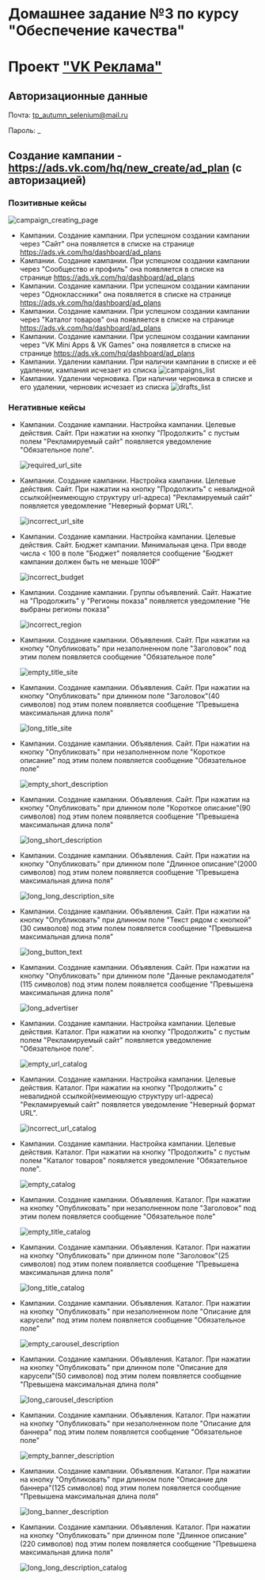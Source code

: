 # Домашнее задание №3 по курсу "Обеспечение качества"

# Проект ["VK Реклама"](https://ads.vk.com)

## Авторизационные данные

Почта: tp_autumn_selenium@mail.ru

Пароль: _

## Создание кампании - https://ads.vk.com/hq/new_create/ad_plan (с авторизацией)

### Позитивные кейсы

![campaign_creating_page](https://github.com/marcussss1/homework-3-autumn-2023/blob/main/images/campaign_creating_page.jpg)
- Кампании. Создание кампании. При успешном создании кампании через "Сайт" она появляется в списке на странице https://ads.vk.com/hq/dashboard/ad_plans
- Кампании. Создание кампании. При успешном создании кампании через "Сообщество и профиль" она появляется в списке на странице https://ads.vk.com/hq/dashboard/ad_plans
- Кампании. Создание кампании. При успешном создании кампании через "Одноклассники" она появляется в списке на странице https://ads.vk.com/hq/dashboard/ad_plans
- Кампании. Создание кампании. При успешном создании кампании через "Каталог товаров" она появляется в списке на странице https://ads.vk.com/hq/dashboard/ad_plans
- Кампании. Создание кампании. При успешном создании кампании через "VK Mini Apps & VK Games" она появляется в списке на странице https://ads.vk.com/hq/dashboard/ad_plans
- Кампании. Удалении кампании. При наличии кампании в списке и её удалении, кампания исчезает из списка
![campaigns_list](https://github.com/marcussss1/homework-3-autumn-2023/blob/main/images/campaigns_list.jpg)
- Кампании. Удалении черновика. При наличии черновика в списке и его удалении, черновик исчезает из списка
![drafts_list](https://github.com/marcussss1/homework-3-autumn-2023/blob/main/images/drafts_list.jpg)

### Негативные кейсы

- Кампании. Создание кампании. Настройка кампании. Целевые действия. Сайт. При нажатии на кнопку "Продолжить" с пустым полем "Рекламируемый сайт" появляется уведомление "Обязательное поле".

  ![required_url_site](https://github.com/marcussss1/homework-3-autumn-2023/blob/main/images/required_url_site.jpg)
- Кампании. Создание кампании. Настройка кампании. Целевые действия. Сайт. При нажатии на кнопку "Продолжить" с невалидной ссылкой(неимеющую структуру url-адреса) "Рекламируемый сайт" появляется уведомление "Неверный формат URL".

  ![incorrect_url_site](https://github.com/marcussss1/homework-3-autumn-2023/blob/main/images/incorrect_url_site.jpg)
- Кампании. Создание кампании. Настройка кампании. Целевые действия. Сайт. Бюджет кампании. Минимальная цена. При вводе числа < 100 в поле "Бюджет" появляется сообщение "Бюджет кампании должен быть не меньше 100₽"

  ![incorrect_budget](https://github.com/marcussss1/homework-3-autumn-2023/blob/main/images/incorrect_budget.jpg)
- Кампании. Создание кампании. Группы объявлений. Сайт. Нажатие на "Продолжить" у "Регионы показа" появляется уведомление "Не выбраны регионы показа"

  ![incorrect_region](https://github.com/marcussss1/homework-3-autumn-2023/blob/main/images/incorrect_region.jpg)
- Кампании. Создание кампании. Объявления. Сайт. При нажатии на кнопку "Опубликовать" при незаполненном поле "Заголовок" под этим полем появляется сообщение "Обязательное поле"

  ![empty_title_site](https://github.com/marcussss1/homework-3-autumn-2023/blob/main/images/empty_title_site.jpg)
- Кампании. Создание кампании. Объявления. Сайт. При нажатии на кнопку "Опубликовать" при длинном поле "Заголовок"(40 символов) под этим полем появляется сообщение "Превышена максимальная длина поля"

  ![long_title_site](https://github.com/marcussss1/homework-3-autumn-2023/blob/main/images/long_title_site.jpg)
- Кампании. Создание кампании. Объявления. Сайт. При нажатии на кнопку "Опубликовать" при незаполненном поле "Короткое описание" под этим полем появляется сообщение "Обязательное поле"

  ![empty_short_description](https://github.com/marcussss1/homework-3-autumn-2023/blob/main/images/empty_short_description.jpg)
- Кампании. Создание кампании. Объявления. Сайт. При нажатии на кнопку "Опубликовать" при длинном поле "Короткое описание"(90 символов) под этим полем появляется сообщение "Превышена максимальная длина поля"

  ![long_short_description](https://github.com/marcussss1/homework-3-autumn-2023/blob/main/images/long_short_description.jpg)
- Кампании. Создание кампании. Объявления. Сайт. При нажатии на кнопку "Опубликовать" при длинном поле "Длинное описание"(2000 символов) под этим полем появляется сообщение "Превышена максимальная длина поля"

  ![long_long_description_site](https://github.com/marcussss1/homework-3-autumn-2023/blob/main/images/long_long_description_site.jpg)
- Кампании. Создание кампании. Объявления. Сайт. При нажатии на кнопку "Опубликовать" при длинном поле "Текст рядом с кнопкой"(30 символов) под этим полем появляется сообщение "Превышена максимальная длина поля"

  ![long_button_text](https://github.com/marcussss1/homework-3-autumn-2023/blob/main/images/long_button_text.jpg)
- Кампании. Создание кампании. Объявления. Сайт. При нажатии на кнопку "Опубликовать" при длинном поле "Данные рекламодателя"(115 символов) под этим полем появляется сообщение "Превышена максимальная длина поля"

  ![long_advertiser](https://github.com/marcussss1/homework-3-autumn-2023/blob/main/images/long_advertiser.jpg)
- Кампании. Создание кампании. Настройка кампании. Целевые действия. Каталог. При нажатии на кнопку "Продолжить" с пустым полем "Рекламируемый сайт" появляется уведомление "Обязательное поле".

  ![empty_url_catalog](https://github.com/marcussss1/homework-3-autumn-2023/blob/main/images/empty_url_catalog.jpg)
- Кампании. Создание кампании. Настройка кампании. Целевые действия. Каталог. При нажатии на кнопку "Продолжить" с невалидной ссылкой(неимеющую структуру url-адреса) "Рекламируемый сайт" появляется уведомление "Неверный формат URL".

  ![incorrect_url_catalog](https://github.com/marcussss1/homework-3-autumn-2023/blob/main/images/incorrect_url_catalog.jpg)
- Кампании. Создание кампании. Настройка кампании. Целевые действия. Каталог. При нажатии на кнопку "Продолжить" с пустым полем "Каталог товаров" появляется уведомление "Обязательное поле".

  ![empty_catalog](https://github.com/marcussss1/homework-3-autumn-2023/blob/main/images/empty_catalog.jpg)
- Кампании. Создание кампании. Объявления. Каталог. При нажатии на кнопку "Опубликовать" при незаполненном поле "Заголовок" под этим полем появляется сообщение "Обязательное поле"

  ![empty_title_catalog](https://github.com/marcussss1/homework-3-autumn-2023/blob/main/images/empty_title_catalog.jpg)
- Кампании. Создание кампании. Объявления. Каталог. При нажатии на кнопку "Опубликовать" при длинном поле "Заголовок"(25 символов) под этим полем появляется сообщение "Превышена максимальная длина поля"

  ![long_title_catalog](https://github.com/marcussss1/homework-3-autumn-2023/blob/main/images/long_title_catalog.jpg)
- Кампании. Создание кампании. Объявления. Каталог. При нажатии на кнопку "Опубликовать" при незаполненном поле "Описание для карусели" под этим полем появляется сообщение "Обязательное поле"

  ![empty_carousel_description](https://github.com/marcussss1/homework-3-autumn-2023/blob/main/images/empty_carousel_description.jpg)
- Кампании. Создание кампании. Объявления. Каталог. При нажатии на кнопку "Опубликовать" при длинном поле "Описание для карусели"(50 символов) под этим полем появляется сообщение "Превышена максимальная длина поля"

  ![long_carousel_description](https://github.com/marcussss1/homework-3-autumn-2023/blob/main/images/long_carousel_description.jpg)
- Кампании. Создание кампании. Объявления. Каталог. При нажатии на кнопку "Опубликовать" при незаполненном поле "Описание для баннера" под этим полем появляется сообщение "Обязательное поле"

  ![empty_banner_description](https://github.com/marcussss1/homework-3-autumn-2023/blob/main/images/empty_banner_description.jpg)
- Кампании. Создание кампании. Объявления. Каталог. При нажатии на кнопку "Опубликовать" при длинном поле "Описание для баннера"(125 символов) под этим полем появляется сообщение "Превышена максимальная длина поля"

  ![long_banner_description](https://github.com/marcussss1/homework-3-autumn-2023/blob/main/images/long_banner_description.jpg)
- Кампании. Создание кампании. Объявления. Каталог. При нажатии на кнопку "Опубликовать" при длинном поле "Длинное описание"(220 символов) под этим полем появляется сообщение "Превышена максимальная длина поля"

  ![long_long_description_catalog](https://github.com/marcussss1/homework-3-autumn-2023/blob/main/images/long_long_description_catalog.jpg)

